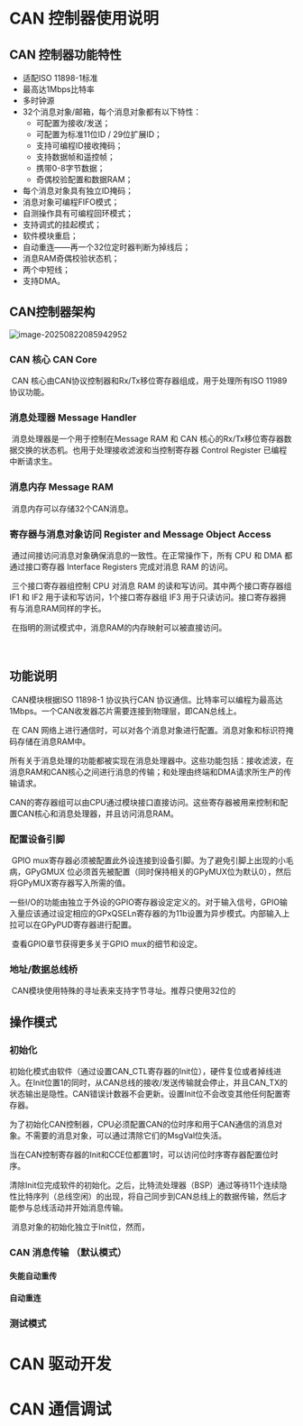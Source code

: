 # CAN 控制器使用说明

## CAN 控制器功能特性

* 适配ISO 11898-1标准
* 最高达1Mbps比特率
* 多时钟源
* 32个消息对象/邮箱，每个消息对象都有以下特性：
  * 可配置为接收/发送；
  * 可配置为标准11位ID / 29位扩展ID；
  * 支持可编程ID接收掩码；
  * 支持数据帧和遥控帧；
  * 携带0-8字节数据；
  * 奇偶校验配置和数据RAM；
* 每个消息对象具有独立ID掩码；
* 消息对象可编程FIFO模式；
* 自测操作具有可编程回环模式；
* 支持调式的挂起模式；
* 软件模块重启；
* 自动重连——再一个32位定时器判断为掉线后；
* 消息RAM奇偶校验状态机；
* 两个中短线；
* 支持DMA。

## CAN控制器架构

![image-20250822085942952](C:\Users\10637\AppData\Roaming\Typora\typora-user-images\image-20250822085942952.png)

### CAN 核心 CAN Core

​	CAN 核心由CAN协议控制器和Rx/Tx移位寄存器组成，用于处理所有ISO 11989 协议功能。

### 消息处理器 Message Handler

​	消息处理器是一个用于控制在Message RAM 和 CAN 核心的Rx/Tx移位寄存器数据交换的状态机。也用于处理接收滤波和当控制寄存器 Control Register 已编程中断请求生。

### 消息内存 Message RAM

​	消息内存可以存储32个CAN消息。

### 寄存器与消息对象访问 Register and Message Object Access

​	通过间接访问消息对象确保消息的一致性。在正常操作下，所有 CPU 和 DMA 都通过接口寄存器 Interface Registers 完成对消息 RAM 的访问。

​	三个接口寄存器组控制 CPU 对消息 RAM 的读和写访问。其中两个接口寄存器组 IF1 和 IF2 用于读和写访问，1个接口寄存器组 IF3 用于只读访问。接口寄存器拥有与消息RAM同样的字长。

​	在指明的测试模式中，消息RAM的内存映射可以被直接访问。

​	

## 功能说明

​	CAN模块根据ISO 11898-1 协议执行CAN 协议通信。比特率可以编程为最高达1Mbps。一个CAN收发器芯片需要连接到物理层，即CAN总线上。

​	在 CAN 网络上进行通信时，可以对各个消息对象进行配置。消息对象和标识符掩码存储在消息RAM中。

​	所有关于消息处理的功能都被实现在消息处理器中。这些功能包括：接收滤波，在消息RAM和CAN核心之间进行消息的传输；和处理由终端和DMA请求所生产的传输请求。

​	CAN的寄存器组可以由CPU通过模块接口直接访问。这些寄存器被用来控制和配置CAN核心和消息处理器，并且访问消息RAM。

### 配置设备引脚

​	GPIO mux寄存器必须被配置此外设连接到设备引脚。为了避免引脚上出现的小毛病，GPyGMUX 位必须首先被配置（同时保持相关的GPyMUX位为默认0），然后将GPyMUX寄存器写入所需的值。

​	一些I/O的功能由独立于外设的GPIO寄存器设定定义的。对于输入信号，GPIO输入量应该通过设定相应的GPxQSELn寄存器的为11b设置为异步模式。内部输入上拉可以在GPyPUD寄存器进行配置。

​	查看GPIO章节获得更多关于GPIO mux的细节和设定。

### 地址/数据总线桥	

​	CAN模块使用特殊的寻址表来支持字节寻址。推荐只使用32位的

## 操作模式

### 初始化

​	初始化模式由软件（通过设置CAN_CTL寄存器的Init位），硬件复位或者掉线进入。在Init位置1的同时，从CAN总线的接收/发送传输就会停止，并且CAN_TX的状态输出是隐性。CAN错误计数器不会更新。设置Init位不会改变其他任何配置寄存器。

​	为了初始化CAN控制器，CPU必须配置CAN的位时序和用于CAN通信的消息对象。不需要的消息对象，可以通过清除它们的MsgVal位失活。

​	当在CAN控制寄存器的Init和CCE位都置1时，可以访问位时序寄存器配置位时序。

​	清除Init位完成软件的初始化。之后，比特流处理器（BSP）通过等待11个连续隐性比特序列（总线空闲）的出现，将自己同步到CAN总线上的数据传输，然后才能参与总线活动并开始消息传输。

​	消息对象的初始化独立于Init位，然而，

### CAN 消息传输 （默认模式）

#### 失能自动重传

#### 自动重连

### 测试模式







# CAN 驱动开发









# CAN 通信调试

